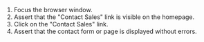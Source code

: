 1. Focus the browser window.
2. Assert that the "Contact Sales" link is visible on the homepage.
3. Click on the "Contact Sales" link.
4. Assert that the contact form or page is displayed without errors.